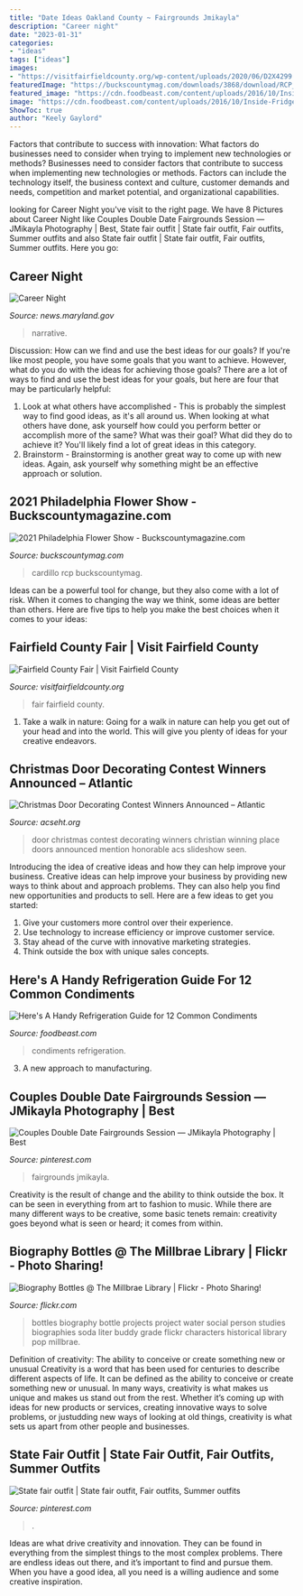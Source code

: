 ```yaml
---
title: "Date Ideas Oakland County ~ Fairgrounds Jmikayla"
description: "Career night"
date: "2023-01-31"
categories:
- "ideas"
tags: ["ideas"]
images:
- "https://visitfairfieldcounty.org/wp-content/uploads/2020/06/D2X4299.jpg"
featuredImage: "https://buckscountymag.com/downloads/3868/download/RCP_201118_4871.jpg?cb=83cced134478ffedd3edf9daa5c28cf0&amp;w=1200"
featured_image: "https://cdn.foodbeast.com/content/uploads/2016/10/Inside-Fridge.jpg"
image: "https://cdn.foodbeast.com/content/uploads/2016/10/Inside-Fridge.jpg"
ShowToc: true
author: "Keely Gaylord"
---
```



Factors that contribute to success with innovation: What factors do businesses need to consider when trying to implement new technologies or methods?
Businesses need to consider factors that contribute to success when implementing new technologies or methods. Factors can include the technology itself, the business context and culture, customer demands and needs, competition and market potential, and organizational capabilities.

	

		
looking for Career Night you've visit to the right page. We have 8 Pictures about Career Night like Couples Double Date Fairgrounds Session — JMikayla Photography | Best, State fair outfit | State fair outfit, Fair outfits, Summer outfits and also State fair outfit | State fair outfit, Fair outfits, Summer outfits. Here you go:
		
    
## Career Night

<img loading=lazy src="https://news.maryland.gov/msp/wp-content/uploads/sites/13/2019/09/2019-Career-Night-768x1144.jpg" onerror="this.onerror=null;this.src='https://tse4.mm.bing.net/th?id=OIP.2tew4TYFxRyShPz7MOxAsAHaLC&amp;pid=15.1';" alt="Career Night">

_Source: news.maryland.gov_

>narrative. 

	

Discussion: How can we find and use the best ideas for our goals?
If you're like most people, you have some goals that you want to achieve. However, what do you do with the ideas for achieving those goals? 
There are a lot of ways to find and use the best ideas for your goals, but here are four that may be particularly helpful: 

1) Look at what others have accomplished - This is probably the simplest way to find good ideas, as it's all around us. When looking at what others have done, ask yourself how could you perform better or accomplish more of the same? What was their goal? What did they do to achieve it? You'll likely find a lot of great ideas in this category. 
2) Brainstorm - Brainstorming is another great way to come up with new ideas. Again, ask yourself why something might be an effective approach or solution.

    
## 2021 Philadelphia Flower Show - Buckscountymagazine.com

<img loading=lazy src="https://buckscountymag.com/downloads/3868/download/RCP_201118_4871.jpg?cb=83cced134478ffedd3edf9daa5c28cf0&amp;w=1200" onerror="this.onerror=null;this.src='https://tse4.mm.bing.net/th?id=OIP.2RIFofPv3VALZnvAElJY0wHaLG&amp;pid=15.1';" alt="2021 Philadelphia Flower Show - Buckscountymagazine.com">

_Source: buckscountymag.com_

>cardillo rcp buckscountymag. 

	

Ideas can be a powerful tool for change, but they also come with a lot of risk. When it comes to changing the way we think, some ideas are better than others. Here are five tips to help you make the best choices when it comes to your ideas: 

    
## Fairfield County Fair | Visit Fairfield County

<img loading=lazy src="https://visitfairfieldcounty.org/wp-content/uploads/2020/06/D2X4299.jpg" onerror="this.onerror=null;this.src='https://tse1.mm.bing.net/th?id=OIP.cBAnVvgGz_OvpHsDK-8LvAHaE6&amp;pid=15.1';" alt="Fairfield County Fair | Visit Fairfield County">

_Source: visitfairfieldcounty.org_

>fair fairfield county. 

	

1) Take a walk in nature: Going for a walk in nature can help you get out of your head and into the world. This will give you plenty of ideas for your creative endeavors.

    
## Christmas Door Decorating Contest Winners Announced – Atlantic

<img loading=lazy src="https://acseht.org/wp-content/uploads/2018/12/Thank-You-God-for-the-Eternal-Gifts-you-Give-Atlantic-Christian-School-2018-Christmas-Door-Decorating-Contest-4x6.jpg" onerror="this.onerror=null;this.src='https://tse2.mm.bing.net/th?id=OIP.hqvaVaQ7ZQJyJ8UUWKqilAHaLH&amp;pid=15.1';" alt="Christmas Door Decorating Contest Winners Announced – Atlantic">

_Source: acseht.org_

>door christmas contest decorating winners christian winning place doors announced mention honorable acs slideshow seen. 

	

Introducing the idea of creative ideas and how they can help improve your business.
Creative ideas can help improve your business by providing new ways to think about and approach problems. They can also help you find new opportunities and products to sell. Here are a few ideas to get you started: 
1. Give your customers more control over their experience.
2. Use technology to increase efficiency or improve customer service.
3. Stay ahead of the curve with innovative marketing strategies.
4. Think outside the box with unique sales concepts.

    
## Here&#039;s A Handy Refrigeration Guide For 12 Common Condiments

<img loading=lazy src="https://cdn.foodbeast.com/content/uploads/2016/10/Inside-Fridge.jpg" onerror="this.onerror=null;this.src='https://tse1.mm.bing.net/th?id=OIP.lZ621rhzet1D5JojSTTiNQHaFj&amp;pid=15.1';" alt="Here&#039;s A Handy Refrigeration Guide for 12 Common Condiments">

_Source: foodbeast.com_

>condiments refrigeration. 

	

3. A new approach to manufacturing.

    
## Couples Double Date Fairgrounds Session — JMikayla Photography | Best

<img loading=lazy src="https://i.pinimg.com/736x/46/6e/e6/466ee62ce2ba90f5c89c6092dfb89fc0.jpg" onerror="this.onerror=null;this.src='https://tse3.mm.bing.net/th?id=OIP.8NrrJEfKLX-480Qj2QMPPgHaLO&amp;pid=15.1';" alt="Couples Double Date Fairgrounds Session — JMikayla Photography | Best">

_Source: pinterest.com_

>fairgrounds jmikayla. 

	

Creativity is the result of change and the ability to think outside the box. It can be seen in everything from art to fashion to music. While there are many different ways to be creative, some basic tenets remain: creativity goes beyond what is seen or heard; it comes from within.

    
## Biography Bottles @ The Millbrae Library | Flickr - Photo Sharing!

<img loading=lazy src="http://farm3.staticflickr.com/2771/4390976720_43a678ddf4_z.jpg" onerror="this.onerror=null;this.src='https://tse2.mm.bing.net/th?id=OIP.exbL-ENNxfvRwC39n0InCQHaJ4&amp;pid=15.1';" alt="Biography Bottles @ The Millbrae Library | Flickr - Photo Sharing!">

_Source: flickr.com_

>bottles biography bottle projects project water social person studies biographies soda liter buddy grade flickr characters historical library pop millbrae. 

	

Definition of creativity: The ability to conceive or create something new or unusual
Creativity is a word that has been used for centuries to describe different aspects of life. It can be defined as the ability to conceive or create something new or unusual. In many ways, creativity is what makes us unique and makes us stand out from the rest. Whether it’s coming up with ideas for new products or services, creating innovative ways to solve problems, or justudding new ways of looking at old things, creativity is what sets us apart from other people and businesses.

    
## State Fair Outfit | State Fair Outfit, Fair Outfits, Summer Outfits

<img loading=lazy src="https://i.pinimg.com/originals/d5/11/e5/d511e5f304d29737d71d50d1de93ff97.jpg" onerror="this.onerror=null;this.src='https://tse2.mm.bing.net/th?id=OIP.-oGyGcGnWuMRK6x5Lqkj0wHaJ4&amp;pid=15.1';" alt="State fair outfit | State fair outfit, Fair outfits, Summer outfits">

_Source: pinterest.com_

>. 

	

Ideas are what drive creativity and innovation. They can be found in everything from the simplest things to the most complex problems. There are endless ideas out there, and it’s important to find and pursue them. When you have a good idea, all you need is a willing audience and some creative inspiration.

